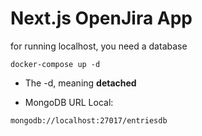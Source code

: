 # Next.js OpenJira App

for running localhost, you need a database

```
docker-compose up -d
```

* The -d, meaning __detached__

* MongoDB URL Local:

```
mongodb://localhost:27017/entriesdb
```
